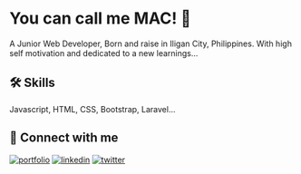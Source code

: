 
# You can call me MAC! 👋

A Junior Web Developer, Born and raise in Iligan City, Philippines. With high self motivation and dedicated to a new learnings...


## 🛠 Skills
Javascript, HTML, CSS, Bootstrap, Laravel...


## 🔗 Connect with me
[![portfolio](https://img.shields.io/badge/my_portfolio-000?style=for-the-badge&logo=ko-fi&logoColor=white)](https://michaeldegraciacuento.github.io/)
[![linkedin](https://img.shields.io/badge/linkedin-0A66C2?style=for-the-badge&logo=linkedin&logoColor=white)](https://www.linkedin.com/in/michael-cuento-3102771b6/)
[![twitter](https://img.shields.io/badge/twitter-1DA1F2?style=for-the-badge&logo=twitter&logoColor=white)](https://twitter.com/begginyouuuu/)

